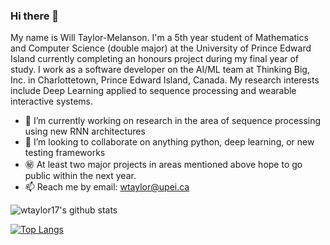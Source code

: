 ### Hi there 👋

My name is Will Taylor-Melanson. I'm a 5th year student of Mathematics and Computer Science
(double major) at the University of Prince Edward Island currently completing an
honours project during my final year of study. I work as a software developer
on the AI/ML team at Thinking Big, Inc. in Charlottetown, Prince Edward Island, Canada.
My research interests include Deep Learning applied to sequence processing and wearable interactive systems.

- 🔭 I’m currently working on research in the area of sequence processing using new RNN architectures
- 👯 I’m looking to collaborate on anything python, deep learning, or new testing frameworks
- ㊙️ At least two major projects in areas mentioned above hope to go public within the next year.
- 📫 Reach me by email: wtaylor@upei.ca


![wtaylor17's github stats](https://github-readme-stats.vercel.app/api?username=wtaylor17&show_icons=true)

[![Top Langs](https://github-readme-stats.vercel.app/api/top-langs/?username=wtaylor17&lang_count=4)](https://github.com/anuraghazra/github-readme-stats)
